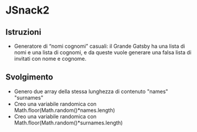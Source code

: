 # JSnack2

## Istruzioni

- Generatore di “nomi cognomi” casuali: il Grande Gatsby ha una lista di nomi e una lista di cognomi, e da queste vuole generare una falsa lista di invitati con nome e cognome.

## Svolgimento

- Genero due array della stessa lunghezza di contenuto "names" "surnames"
- Creo una variabile randomica con Math.floor(Math.random()\*names.length)
- Creo una variabile randomica con Math.floor(Math.random()\*surnames.length)
